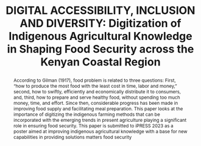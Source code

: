 ---
abstract: 'According to Gilman (1917), food problem is related to three questions:
  First, “how to produce the most food with the least cost in time, labor and money,”
  second, how to swiftly, efficiently and economically distribute it to consumers,
  and, third, how to prepare and serve healthy food, without spending too much money,
  time, and effort. Since then, considerable progress has been made in improving food
  supply and facilitating meal preparation. This paper looks at the importance of
  digitizing the indigenous farming methods that can be incorporated with the emerging
  trends in present agriculture playing a significant role in ensuring food security.
  This paper is submitted to iPRESS 2023 as a poster aimed at improving indigenous
  agricultural knowledge with a base for new capabilities in providing solutions matters
  food security'
creators:
- Kenga, Maureen
date: null
document_url: https://www.ideals.illinois.edu/items/128264/bitstreams/428893/data.pdf
grand_parent: iPRES
institutions: []
keywords:
- digital accessibility
- indigenous agricultural knowledge
landing_page_url: https://hdl.handle.net/2142/121060
language: eng
layout: publication
license: CC-BY 4.0 International
notes_url: null
parent: iPRES 2023
presentation_url: null
size: null
source_name: iPRES
title: 'DIGITAL ACCESSIBILITY, INCLUSION AND DIVERSITY: Digitization of Indigenous
  Agricultural Knowledge in Shaping Food Security across the Kenyan Coastal Region'
type: unknown
year: 2023
---